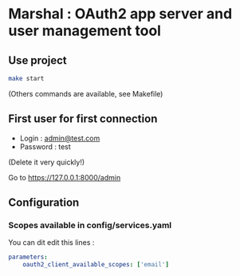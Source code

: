 # Marshal : OAuth2 app server and user management tool

## Use project

```bash
make start
```

(Others commands are available, see Makefile)

## First user for first connection

* Login : admin@test.com
* Password : test

(Delete it very quickly!)

Go to https://127.0.0.1:8000/admin

## Configuration

### Scopes available in config/services.yaml

You can dit edit this lines :

```yaml
parameters:
    oauth2_client_available_scopes: ['email']
```



